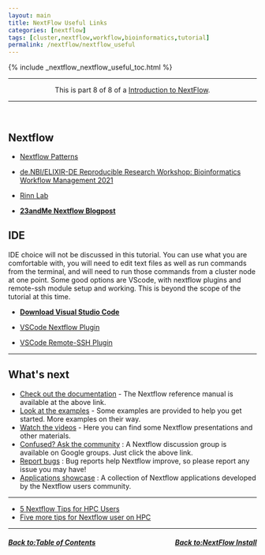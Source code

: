 ```yaml
---
layout: main
title: NextFlow Useful Links
categories: [nextflow]
tags: [cluster,nextflow,workflow,bioinformatics,tutorial]
permalink: /nextflow/nextflow_useful
---
```

{% include _nextflow_nextflow_useful_toc.html %}


<hr>
<center>This is part 8 of 8 of a <a href="/nextflow_varcal/nextflow/" target="_blank">Introduction to NextFlow</a>.</center>
<hr>

<br>

## Nextflow

*   [Nextflow Patterns](https://nextflow-io.github.io/patterns/index.html#_basic_patterns)

*   [de.NBI/ELIXIR-DE Reproducible Research Workshop: Bioinformatics Workflow Management 2021](https://nextflow-io.github.io/elixir-workshop-21/docs/about.html)

*   [Rinn Lab](https://www.lncrna.io/bchm-5631-lectures-info)

*   **[23andMe Nextflow Blogpost](https://medium.com/23andme-engineering/introduction-to-nextflow-4d0e3b6768d1)**


## IDE

IDE choice will not be discussed in this tutorial. You can use what you are comfortable with, you will need to edit text files as well as run commands from the terminal, and will need to run those commands from a cluster node at one point. Some good options are VScode, with nextflow plugins and remote-ssh module setup and working. This is beyond the scope of the tutorial at this time.

*   **[Download Visual Studio Code](https://code.visualstudio.com/Download)**

*   [VSCode Nextflow Plugin](https://marketplace.visualstudio.com/items?itemName=nextflow.nextflow)

*   [VSCode Remote-SSH Plugin](https://marketplace.visualstudio.com/items?itemName=ms-vscode-remote.remote-ssh)

---
## What's next
*   [Check out the documentation]() - The Nextflow reference manual is available at the above link.
*   [Look at the examples]() - Some examples are provided to help you get started. More examples on their way.
*   [Watch the videos]() - Here you can find some Nextflow presentations and other materials.
*   [Confused? Ask the community]() : A Nextflow discussion group is available on Google groups. Just click the above link.
*   [Report bugs]() : Bug reports help Nextflow improve, so please report any issue you may have!
*   [Applications showcase]() : A collection of Nextflow applications developed by the Nextflow users community.

---

*   [5 Nextflow Tips for HPC Users](https://www.nextflow.io/blog/2021/5_tips_for_hpc_users.html)
*   [Five more tips for Nextflow user on HPC](https://www.nextflow.io/blog/2021/5-more-tips-for-nextflow-user-on-hpc.html)

---

<h5><a href="/nextflow_varcal/nextflow/nextflow_install" style="float: left"><b>Back to:</b>Table of Contents</a>

<a href="/nextflow_varcal/nextflow/index" style="float: right"><b>Back to:</b>NextFlow Install</a></h5>
